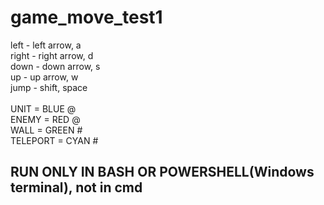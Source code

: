 # game_move_test1

left - left arrow, a <br>
right - right arrow, d <br>
down - down arrow, s <br>
up - up arrow, w <br>
jump - shift, space <br>
 <br>
UNIT = BLUE @ <br>
ENEMY = RED @ <br>
WALL = GREEN # <br>
TELEPORT = CYAN # <br>

## RUN ONLY IN BASH OR POWERSHELL(Windows terminal), not in cmd